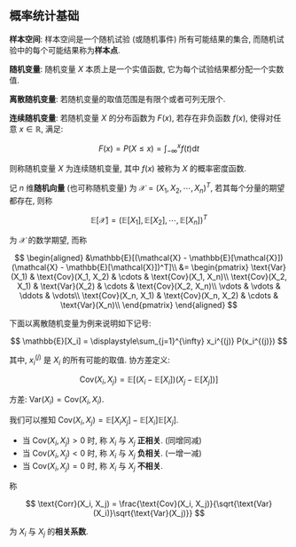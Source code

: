 ## 概率统计基础

**样本空间**: 样本空间是一个随机试验 (或随机事件) 所有可能结果的集合, 而随机试验中的每个可能结果称为**样本点**.

**随机变量**: 随机变量 $X$ 本质上是一个实值函数, 它为每个试验结果都分配一个实数值.

**离散随机变量**: 若随机变量的取值范围是有限个或者可列无限个.

 **连续随机变量**: 若随机变量 $X$ 的分布函数为 $F(x)$, 若存在非负函数 $f(x)$, 使得对任意 $x \in \mathbb{R}$, 满足:

$$
F(x) = P(X\leq x) = \int_{-\infty}^x f(t)\text{d}t
$$

则称随机变量 $X$ 为连续随机变量, 其中 $f(x)$ 被称为 $X$ 的概率密度函数.

记 $n$ 维**随机向量** (也可称随机变量) 为 $\mathcal{X} = (X_1, X_2, \cdots, X_n)^T$, 若其每个分量的期望都存在, 则称

$$
\mathbb{E}[\mathcal{X}] = (\mathbb{E}[X_1], \mathbb{E}[X_2], \cdots, \mathbb{E}[X_n])^T
$$

为 $\mathcal{X}$ 的数学期望, 而称

$$
\begin{aligned}
&\mathbb{E}[(\mathcal{X} - \mathbb{E}[\mathcal{X}])(\mathcal{X} - \mathbb{E}[\mathcal{X}])^T]\\
&= \begin{pmatrix}
\text{Var}(X_1) & \text{Cov}(X_1, X_2) & \cdots & \text{Cov}(X_1, X_n)\\
\text{Cov}(X_2, X_1) & \text{Var}(X_2) & \cdots & \text{Cov}(X_2, X_n)\\
\vdots & \vdots & \ddots & \vdots\\
\text{Cov}(X_n, X_1) & \text{Cov}(X_n, X_2) & \cdots & \text{Var}(X_n)\\
\end{pmatrix}
\end{aligned}
$$

下面以离散随机变量为例来说明如下记号:

$$
\mathbb{E}[X_i] = \displaystyle\sum_{j=1}^{\infty} x_i^{(j)} P(x_i^{(j)})
$$

其中, $x_i^{(j)}$ 是 $X_i$ 的所有可能的取值. 协方差定义:

$$
\text{Cov}(X_i, X_j) = \mathbb{E}[(X_i - \mathbb{E}[X_i])(X_j - \mathbb{E}[X_j])]
$$

方差: $\text{Var}(X_i) = \text{Cov}(X_i,X_i)$.

我们可以推知 $\text{Cov}(X_i, X_j) = \mathbb{E}[X_iX_j] - \mathbb{E}[X_i]\mathbb{E}[X_j]$.

- 当 $\text{Cov}(X_i, X_j) > 0$ 时, 称 $X_i$ 与 $X_j$ **正相关**. (同增同减)
- 当 $\text{Cov}(X_i, X_j) < 0$ 时, 称 $X_i$ 与 $X_j$ **负相关**. (一增一减)
- 当 $\text{Cov}(X_i, X_j) = 0$ 时, 称 $X_i$ 与 $X_j$ **不相关**.

称

$$
\text{Corr}(X_i, X_j) = \frac{\text{Cov}(X_i, X_j)}{\sqrt{\text{Var}(X_i)}\sqrt{\text{Var}(X_j)}}
$$

为 $X_i$ 与 $X_j$ 的**相关系数**.